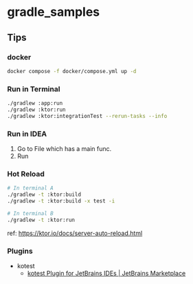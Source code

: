 # gradle_samples

## Tips

### docker

```bash
docker compose -f docker/compose.yml up -d
```

### Run in Terminal

```bash
./gradlew :app:run
./gradlew :ktor:run
./gradlew :ktor:integrationTest --rerun-tasks --info
```

### Run in IDEA

1. Go to File which has a main func.
2. Run

### Hot Reload

```bash
# In terminal A
./gradlew -t :ktor:build
./gradlew -t :ktor:build -x test -i

# In terminal B
./gradlew -t :ktor:run
```

ref: https://ktor.io/docs/server-auto-reload.html


### Plugins

- kotest
    - [kotest Plugin for JetBrains IDEs | JetBrains Marketplace](https://plugins.jetbrains.com/plugin/14080-kotest)
